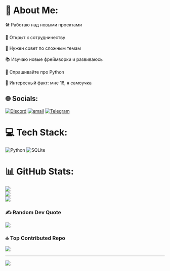 # 💫 About Me:
🛠 Работаю над новыми проектами<br><br>👥 Открыт к сотрудничеству<br><br>🤝 Нужен совет по сложным темам<br><br>📚 Изучаю новые фреймворки и развиваюсь<br><br>💬 Спрашивайте про Python<br><br>🌟 Интересный факт: мне 16, я самоучка


## 🌐 Socials:
[![Discord](https://img.shields.io/badge/Discord-%237289DA.svg?logo=discord&logoColor=white)](https://discord.gg/bruh16oldman) [![email](https://img.shields.io/badge/Email-D14836?logo=gmail&logoColor=white)](mailto:bogdanermak047@gmail.com) 
<a href="https://t.me/BagdanYaZdes" target="_blank"><img src="https://img.shields.io/badge/Telegram-2CA5E0?style=for-the-badge&logo=telegram&logoColor=white" alt="Telegram"></a>

# 💻 Tech Stack:
![Python](https://img.shields.io/badge/python-3670A0?style=for-the-badge&logo=python&logoColor=ffdd54) ![SQLite](https://img.shields.io/badge/sqlite-%2307405e.svg?style=for-the-badge&logo=sqlite&logoColor=white)
# 📊 GitHub Stats:
![](https://github-readme-stats.vercel.app/api?username=Sivso&theme=merko&hide_border=false&include_all_commits=false&count_private=false)<br/>
![](https://nirzak-streak-stats.vercel.app/?user=Sivso&theme=merko&hide_border=false)<br/>
![](https://github-readme-stats.vercel.app/api/top-langs/?username=Sivso&theme=merko&hide_border=false&include_all_commits=false&count_private=false&layout=compact)

### ✍️ Random Dev Quote
![](https://quotes-github-readme.vercel.app/api?type=horizontal&theme=merko)

### 🔝 Top Contributed Repo
![](https://github-contributor-stats.vercel.app/api?username=Sivso&limit=5&theme=merko&combine_all_yearly_contributions=true)

---
[![](https://visitcount.itsvg.in/api?id=Sivso&icon=0&color=3)](https://visitcount.itsvg.in)

<!-- Proudly created with GPRM ( https://gprm.itsvg.in ) -->
